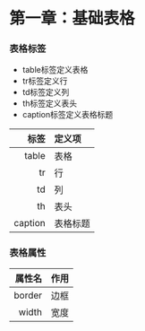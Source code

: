 # 第一章：基础表格

### 表格标签
- table标签定义表格
- tr标签定义行
- td标签定义列
- th标签定义表头
- caption标签定义表格标题

| 标签 | 定义项 |
|---:|:---|
| table | 表格 |
| tr | 行 |
| td | 列 |
| th | 表头 |
| caption | 表格标题 |

### 表格属性


|属性名|作用|
|---:|:---|
|border|边框|
|width|宽度|
